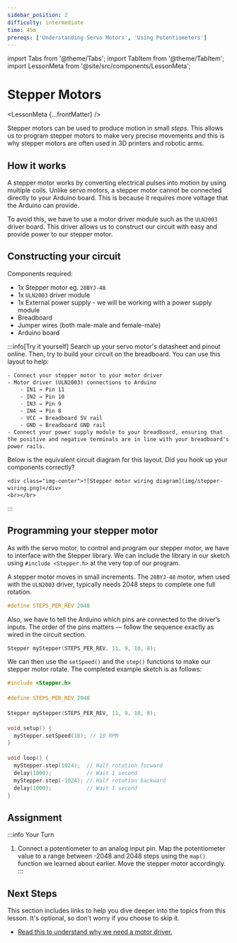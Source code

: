 ```yaml
---
sidebar_position: 2
difficulty: intermediate
time: 45m
prereqs: ['Understanding Servo Motors', 'Using Potentiometers']
---
```


import Tabs from '@theme/Tabs';
import TabItem from '@theme/TabItem';
import LessonMeta from '@site/src/components/LessonMeta';

# Stepper Motors

<LessonMeta {...frontMatter} />

Stepper motors can be used to produce motion in small *steps*. This allows us to program stepper motors to make very precise movements and this is why stepper motors are often used in 3D printers and robotic arms.

## How it works

A stepper motor works by converting electrical pulses into motion by using multiple coils. Unlike servo motors, a stepper motor cannot be connected directly to your Arduino board. This is because it requires more voltage that the Arduino can provide.

To avoid this, we have to use a motor driver module such as the `ULN2003` driver board. This driver allows us to construct our circuit with easy and provide power to our stepper motor. 

## Constructing your circuit

Components required:
- 1x Stepper motor eg. `28BYJ-48`
- 1x `ULN2003` driver module
- 1x External power supply - we will be working with a power supply module
- Breadboard
- Jumper wires (both male-male and female-male)
- Arduino board 

:::info[Try it yourself]
<Tabs>
  <TabItem value="problem" label="Problem">
    Search up your servo motor's datasheet and pinout online. Then, try to build your circuit on the breadboard. You can use this layout to help:

    - Connect your stepper motor to your motor driver
    - Motor driver (ULN2003) connections to Arduino
        - IN1 → Pin 11
        - IN2 → Pin 10
        - IN3 → Pin 9
        - IN4 → Pin 8
        - VCC → Breadboard 5V rail
        - GND → Breadboard GND rail
    - Connect your power supply module to your breadboard, ensuring that the positive and negative terminals are in line with your breadboard's power rails. 
  </TabItem>
  <TabItem value="solution" label="Solution">
    Below is the equivalent circuit diagram for this layout. Did you hook up your components correctly?

    <div class="img-center">![Stepper motor wiring diagram](img/stepper-wiring.png)</div>
    <br></br>
  </TabItem>
</Tabs>
:::

## Programming your stepper motor

As with the servo motor, to control and program our stepper motor, we have to interface with the Stepper library. We can include the library in our sketch using `#include <Stepper.h>` at the very top of our program.

A stepper motor moves in small increments. The `28BYJ-48` motor, when used with the `ULN2003` driver, typically needs 2048 steps to complete one full rotation.

```cpp
#define STEPS_PER_REV 2048
```

Also, we have to tell the Arduino which pins are connected to the driver’s inputs. The order of the pins matters — follow the sequence exactly as wired in the circuit section. 

```cpp
Stepper myStepper(STEPS_PER_REV, 11, 9, 10, 8);
```

We can then use the `setSpeed()` and the `step()` functions to make our stepper motor rotate. The completed example sketch is as follows:

```cpp
#include <Stepper.h>

#define STEPS_PER_REV 2048

Stepper myStepper(STEPS_PER_REV, 11, 9, 10, 8);

void setup() {
  myStepper.setSpeed(10); // 10 RPM
}

void loop() {
  myStepper.step(1024);  // Half rotation forward
  delay(1000);           // Wait 1 second
  myStepper.step(-1024); // Half rotation backward
  delay(1000);           // Wait 1 second
}
```

## Assignment 

:::info Your Turn
1. Connect a potentiometer to an analog input pin. Map the potentiometer value to a range between -2048 and 2048 steps using the `map()` function we learned about earlier. Move the stepper motor accordingly. 
:::

## Next Steps

This section includes links to help you dive deeper into the topics from this lesson. It's optional, so don't worry if you choose to skip it.

- [Read this to understand why we need a motor driver.](https://orbray.com/magazine_en/archives/3659)
